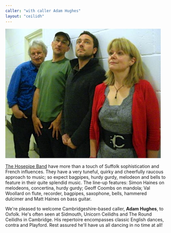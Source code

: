 ```yaml
---
caller: "with caller Adam Hughes"
layout: "ceilidh"
---
```


[![The Hosepipe Band photo](/assets/img/bands/hosepipe-band_thumb.jpg)](/assets/img/bands/hosepipe-band.jpg)

[The Hosepipe Band](http://www.hosepipeband.co.uk/) have more than a touch of Suffolk sophistication and French influences.  They have a very tuneful, quirky and cheerfully raucous approach to music; so expect bagpipes, hurdy gurdy, melodeon and bells to feature in their quite splendid music.  The line-up features: Simon Haines on melodeons, concertina, hurdy gurdy; Geoff Coombs on mandola; Val Woollard on flute, recorder, bagpipes, saxophone, bells, hammered dulcimer and Matt Haines on bass guitar.

We're pleased to welcome Cambridgeshire-based caller, __Adam Hughes__, to Oxfolk.  He's often seen at Sidmouth, Unicorn Ceilidhs and The Round Ceilidhs in Cambridge.  His repertoire encompasses classic English dances, contra and Playford.  Rest assured he'll have us all dancing in no time at all!
